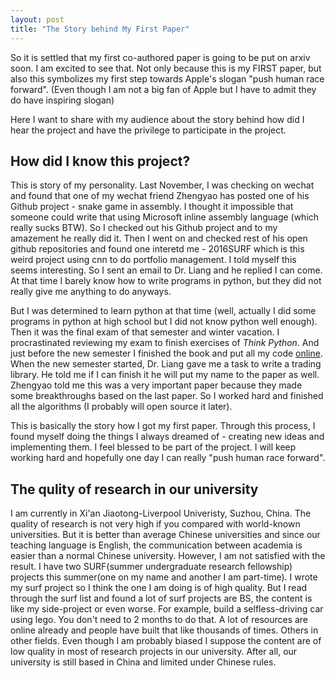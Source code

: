 ```yaml
---
layout: post
title: "The Story behind My First Paper"
---
```


So it is settled that my first co-authored paper is going to be put on arxiv soon. I am excited to see that. Not only because this is my FIRST paper, but also this symbolizes my first step towards Apple's slogan "push human race forward". (Even though I am not a big fan of Apple but I have to admit they do have inspiring slogan)

Here I want to share with my audience about the story behind how did I hear the project and have the privilege to participate in the project.

## How did I know this project?

This is story of my personality. Last November, I was checking on wechat and found that one of my wechat friend Zhengyao has posted one of his Github project - snake game in assembly. I thought it impossible that someone could write that using Microsoft inline assembly language (which really sucks BTW). So I checked out his Github project and to my amazement he really did it. Then I went on and checked rest of his open github repositories and found one interetd me - 2016SURF which is this weird project using cnn to do portfolio management. I told myself this seems interesting. So I sent an email to Dr. Liang and he replied I can come. At that time I barely know how to write programs in python, but they did not really give me anything to do anyways. 

But I was determined to learn python at that time (well, actually I did some programs in python at high school but I did not know python well enough). Then it was the final exam of that semester and winter vacation. I procrastinated reviewing my exam to finish exercises of *Think Python*. And just before the new semester I finished the book and put all my code [online](https://github.com/DexHunter/TP_solutions). When the new semester started, Dr. Liang gave me a task to write a trading library. He told me if I can finish it he will put my name to the paper as well. Zhengyao told me this was a very important paper because they made some breakthroughs based on the last paper. So I worked hard and finished all the algorithms (I probably will open source it later).

This is basically the story how I got my first paper. Through this process, I found myself doing the things I always dreamed of - creating new ideas and implementing them. I feel blessed to be part of the project. I will keep working hard and hopefully one day I can really "push human race forward".

## The qulity of research in our university

I am currently in Xi'an Jiaotong-Liverpool Univeristy, Suzhou, China. The quality of research is not very high if you compared with world-known universities. But it is better than average Chinese universities and since our teaching language is English, the communication between academia is easier than a normal Chinese university. However, I am not satisfied with the result. I have two SURF(summer undergraduate research fellowship) projects this summer(one on my name and another I am part-time). I wrote my surf project so I think the one I am doing is of high quality. But I read through the surf list and found a lot of surf projects are BS, the content is like my side-project or even worse. For example, build a selfless-driving car using lego. You don't need to 2 months to do that. A lot of resources are online already and people have built that like thousands of times. Others in other fields. Even though I am probably biased I suppose the content are of low quality in most of research projects in our university. After all, our university is still based in China and limited under Chinese rules.
